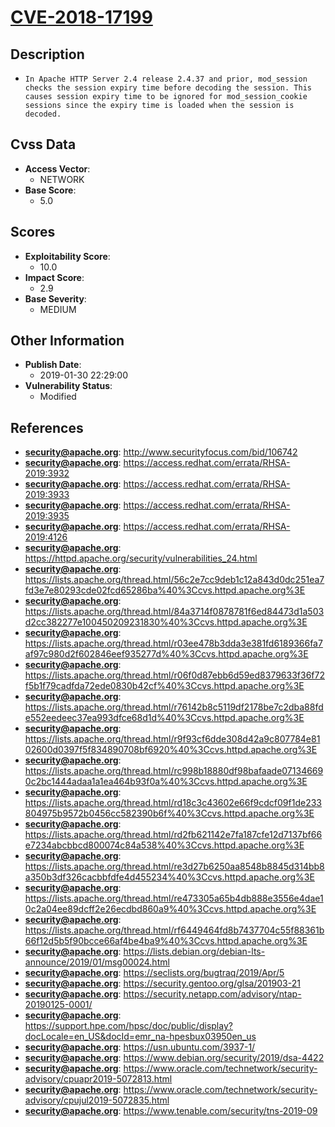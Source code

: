 
# [CVE-2018-17199](http://www.securityfocus.com/bid/106742)

## Description

- `In Apache HTTP Server 2.4 release 2.4.37 and prior, mod_session checks the session expiry time before decoding the session. This causes session expiry time to be ignored for mod_session_cookie sessions since the expiry time is loaded when the session is decoded.`

## Cvss Data

- **Access Vector**:
  - NETWORK
- **Base Score**:
  - 5.0

## Scores

- **Exploitability Score**:
  - 10.0
- **Impact Score**:
  - 2.9
- **Base Severity**:
  - MEDIUM

## Other Information

- **Publish Date**:
  - 2019-01-30 22:29:00
- **Vulnerability Status**:
  - Modified

## References

- **security@apache.org**: http://www.securityfocus.com/bid/106742
- **security@apache.org**: https://access.redhat.com/errata/RHSA-2019:3932
- **security@apache.org**: https://access.redhat.com/errata/RHSA-2019:3933
- **security@apache.org**: https://access.redhat.com/errata/RHSA-2019:3935
- **security@apache.org**: https://access.redhat.com/errata/RHSA-2019:4126
- **security@apache.org**: https://httpd.apache.org/security/vulnerabilities_24.html
- **security@apache.org**: https://lists.apache.org/thread.html/56c2e7cc9deb1c12a843d0dc251ea7fd3e7e80293cde02fcd65286ba%40%3Ccvs.httpd.apache.org%3E
- **security@apache.org**: https://lists.apache.org/thread.html/84a3714f0878781f6ed84473d1a503d2cc382277e100450209231830%40%3Ccvs.httpd.apache.org%3E
- **security@apache.org**: https://lists.apache.org/thread.html/r03ee478b3dda3e381fd6189366fa7af97c980d2f602846eef935277d%40%3Ccvs.httpd.apache.org%3E
- **security@apache.org**: https://lists.apache.org/thread.html/r06f0d87ebb6d59ed8379633f36f72f5b1f79cadfda72ede0830b42cf%40%3Ccvs.httpd.apache.org%3E
- **security@apache.org**: https://lists.apache.org/thread.html/r76142b8c5119df2178be7c2dba88fde552eedeec37ea993dfce68d1d%40%3Ccvs.httpd.apache.org%3E
- **security@apache.org**: https://lists.apache.org/thread.html/r9f93cf6dde308d42a9c807784e8102600d0397f5f834890708bf6920%40%3Ccvs.httpd.apache.org%3E
- **security@apache.org**: https://lists.apache.org/thread.html/rc998b18880df98bafaade071346690c2bc1444adaa1a1ea464b93f0a%40%3Ccvs.httpd.apache.org%3E
- **security@apache.org**: https://lists.apache.org/thread.html/rd18c3c43602e66f9cdcf09f1de233804975b9572b0456cc582390b6f%40%3Ccvs.httpd.apache.org%3E
- **security@apache.org**: https://lists.apache.org/thread.html/rd2fb621142e7fa187cfe12d7137bf66e7234abcbbcd800074c84a538%40%3Ccvs.httpd.apache.org%3E
- **security@apache.org**: https://lists.apache.org/thread.html/re3d27b6250aa8548b8845d314bb8a350b3df326cacbbfdfe4d455234%40%3Ccvs.httpd.apache.org%3E
- **security@apache.org**: https://lists.apache.org/thread.html/re473305a65b4db888e3556e4dae10c2a04ee89dcff2e26ecdbd860a9%40%3Ccvs.httpd.apache.org%3E
- **security@apache.org**: https://lists.apache.org/thread.html/rf6449464fd8b7437704c55f88361b66f12d5b5f90bcce66af4be4ba9%40%3Ccvs.httpd.apache.org%3E
- **security@apache.org**: https://lists.debian.org/debian-lts-announce/2019/01/msg00024.html
- **security@apache.org**: https://seclists.org/bugtraq/2019/Apr/5
- **security@apache.org**: https://security.gentoo.org/glsa/201903-21
- **security@apache.org**: https://security.netapp.com/advisory/ntap-20190125-0001/
- **security@apache.org**: https://support.hpe.com/hpsc/doc/public/display?docLocale=en_US&docId=emr_na-hpesbux03950en_us
- **security@apache.org**: https://usn.ubuntu.com/3937-1/
- **security@apache.org**: https://www.debian.org/security/2019/dsa-4422
- **security@apache.org**: https://www.oracle.com/technetwork/security-advisory/cpuapr2019-5072813.html
- **security@apache.org**: https://www.oracle.com/technetwork/security-advisory/cpujul2019-5072835.html
- **security@apache.org**: https://www.tenable.com/security/tns-2019-09
